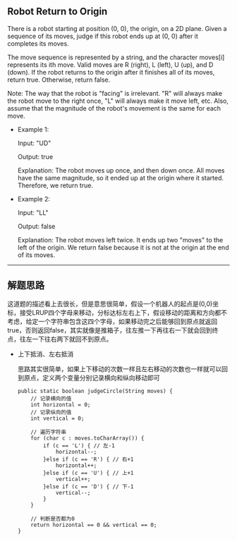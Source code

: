 ## Robot Return to Origin

There is a robot starting at position (0, 0), the origin, on a 2D plane. Given a sequence of its moves, judge if this robot ends up at (0, 0) after it completes its moves.

The move sequence is represented by a string, and the character moves[i] represents its ith move. Valid moves are R (right), L (left), U (up), and D (down). If the robot returns to the origin after it finishes all of its moves, return true. Otherwise, return false.

Note: The way that the robot is "facing" is irrelevant. "R" will always make the robot move to the right once, "L" will always make it move left, etc. Also, assume that the magnitude of the robot's movement is the same for each move.

- Example 1:

  Input: "UD"

  Output: true 

  Explanation: The robot moves up once, and then down once. All moves have the same magnitude, so it ended up at the origin where it started. Therefore, we return true.
 

- Example 2:

  Input: "LL"
  
  Output: false

  Explanation: The robot moves left twice. It ends up two "moves" to the left of the origin. We return false because it is not at the origin at the end of its moves.

---

## 解题思路
这道题的描述看上去很长，但是意思很简单，假设一个机器人的起点是(0,0)坐标，接受LRUP四个字母来移动，分标达标左右上下，假设移动的距离和方向都不考虑，给定一个字符串包含这四个字母，如果移动完之后能够回到原点就返回true，否则返回false，其实就像是推箱子，往左推一下再往右一下就会回到终点，往左一下往右两下就回不到原点。

- 上下抵消、左右抵消

  思路其实很简单，如果上下移动的次数一样且左右移动的次数也一样就可以回到原点，定义两个变量分别记录横向和纵向移动即可

  ```
  public static boolean judgeCircle(String moves) {
      // 记录横向的值
	  int horizontal = 0;
      // 记录纵向的值
	  int vertical = 0;

      // 遍历字符串
	  for (char c : moves.toCharArray()) {
		  if (c == 'L') { // 左-1
			  horizontal--;
		  }else if (c == 'R') { // 右+1
			  horizontal++;
		  }else if (c == 'U') { // 上+1
			  vertical++;
		  }else if (c == 'D') { // 下-1
			  vertical--;
		  }
	  }

      // 判断是否都为0
	  return horizontal == 0 && vertical == 0;
  }
  ```
